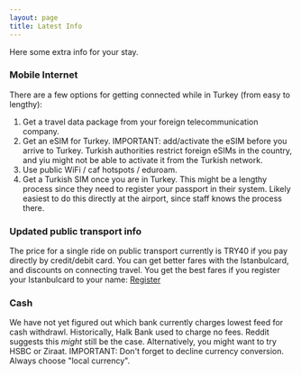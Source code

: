 ```yaml
---
layout: page
title: Latest Info
---
```

Here some extra info for your stay.


### Mobile Internet
There are a few options for getting connected while in Turkey (from easy to lengthy):
1. Get a travel data package from your foreign telecommunication company.
2. Get an eSIM for Turkey. IMPORTANT: add/activate the eSIM before you arrive to Turkey. Turkish authorities restrict foreign eSIMs in the country, and yiu might not be able to activate it from the Turkish network.
3. Use public WiFi / caf hotspots / eduroam.
4. Get a Turkish SIM once you are in Turkey. This might be a lengthy process since they need to register your passport in their system. Likely easiest to do this directly at the airport, since staff knows the process there.


### Updated public transport info
The price for a single ride on public transport currently is TRY40 if you pay directly by credit/debit card. You can get better fares with the Istanbulcard, and discounts on connecting travel. You get the best fares if you register your Istanbulcard to your name: [Register](https://kisisellestirme.istanbulkart.istanbul/)


### Cash
We have not yet figured out which bank currently charges lowest feed for cash withdrawl. Historically, Halk Bank used to charge no fees. Reddit suggests this _might_ still be the case. Alternatively, you might want to try HSBC or Ziraat. IMPORTANT: Don't forget to decline currency conversion. Always choose "local currency".
